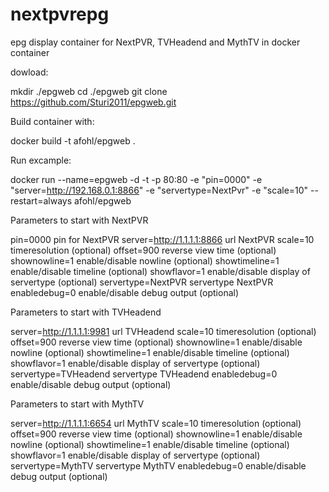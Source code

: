 # nextpvrepg
epg display container for NextPVR, TVHeadend and MythTV  in docker container


dowload: 

mkdir ./epgweb
cd ./epgweb
git clone https://github.com/Sturi2011/epgweb.git


Build container with:

docker build  -t afohl/epgweb .


Run excample:

docker run --name=epgweb -d -t -p 80:80 -e "pin=0000" -e "server=http://192.168.0.1:8866" -e "servertype=NextPvr" -e "scale=10" --restart=always  afohl/epgweb


Parameters to start with NextPVR

pin=0000                         pin for NextPVR
server=http://1.1.1.1:8866       url NextPVR
scale=10                         timeresolution (optional)
offset=900                       reverse view time (optional)
shownowline=1                    enable/disable nowline (optional)
showtimeline=1                   enable/disable timeline (optional)
showflavor=1                     enable/disable display of servertype (optional)
servertype=NextPVR               servertype NextPVR
enabledebug=0                    enable/disable debug output (optional)


Parameters to start with TVHeadend

server=http://1.1.1.1:9981       url TVHeadend
scale=10                         timeresolution (optional)
offset=900                       reverse view time (optional)
shownowline=1                    enable/disable nowline (optional)
showtimeline=1                   enable/disable timeline (optional)
showflavor=1                     enable/disable display of servertype (optional)
servertype=TVHeadend             servertype TVHeadend
enabledebug=0                    enable/disable debug output (optional)


Parameters to start with MythTV

server=http://1.1.1.1:6654       url MythTV
scale=10                         timeresolution (optional)
offset=900                       reverse view time (optional)
shownowline=1                    enable/disable nowline (optional)
showtimeline=1                   enable/disable timeline (optional)
showflavor=1                     enable/disable display of servertype (optional)
servertype=MythTV                servertype MythTV
enabledebug=0                    enable/disable debug output (optional)

